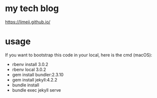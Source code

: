 # my tech blog
https://limeii.github.io/


# usage
If you want to bootstrap this code in your local, here is the cmd (macOS):
- rbenv install 3.0.2
- rbenv local 3.0.2
- gem install bundler:2.3.10
- gem install jekyll:4.2.2
- bundle install
- bundle exec jekyll serve
